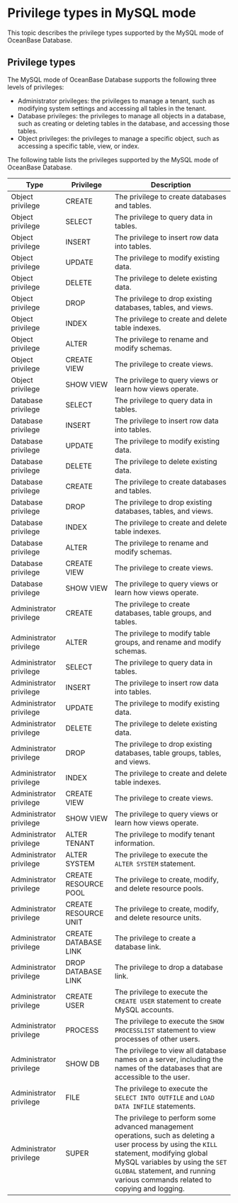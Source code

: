 # Privilege types in MySQL mode

This topic describes the privilege types supported by the MySQL mode of OceanBase Database. 

## Privilege types

The MySQL mode of OceanBase Database supports the following three levels of privileges:

* Administrator privileges: the privileges to manage a tenant, such as modifying system settings and accessing all tables in the tenant. 
* Database privileges: the privileges to manage all objects in a database, such as creating or deleting tables in the database, and accessing those tables. 
* Object privileges: the privileges to manage a specific object, such as accessing a specific table, view, or index. 

The following table lists the privileges supported by the MySQL mode of OceanBase Database. 

| Type | Privilege | Description |
|------------------------|------------------------|-------------------------------------------------------------------------------------|
| Object privilege | CREATE | The privilege to create databases and tables.  |
| Object privilege | SELECT | The privilege to query data in tables.  |
| Object privilege | INSERT | The privilege to insert row data into tables.  |
| Object privilege | UPDATE | The privilege to modify existing data.  |
| Object privilege | DELETE | The privilege to delete existing data.  |
| Object privilege | DROP | The privilege to drop existing databases, tables, and views.  |
| Object privilege | INDEX | The privilege to create and delete table indexes.  |
| Object privilege | ALTER | The privilege to rename and modify schemas.  |
| Object privilege | CREATE VIEW | The privilege to create views.  |
| Object privilege | SHOW VIEW | The privilege to query views or learn how views operate.  |
| Database privilege | SELECT | The privilege to query data in tables.  |
| Database privilege | INSERT | The privilege to insert row data into tables.  |
| Database privilege | UPDATE | The privilege to modify existing data.  |
| Database privilege | DELETE | The privilege to delete existing data.  |
| Database privilege | CREATE | The privilege to create databases and tables.  |
| Database privilege | DROP | The privilege to drop existing databases, tables, and views.  |
| Database privilege | INDEX | The privilege to create and delete table indexes.  |
| Database privilege | ALTER | The privilege to rename and modify schemas.  |
| Database privilege | CREATE VIEW | The privilege to create views.  |
| Database privilege | SHOW VIEW | The privilege to query views or learn how views operate.  |
| Administrator privilege | CREATE | The privilege to create databases, table groups, and tables.  |
| Administrator privilege | ALTER | The privilege to modify table groups, and rename and modify schemas.  |
| Administrator privilege | SELECT | The privilege to query data in tables.  |
| Administrator privilege | INSERT | The privilege to insert row data into tables.  |
| Administrator privilege | UPDATE | The privilege to modify existing data.  |
| Administrator privilege | DELETE | The privilege to delete existing data.  |
| Administrator privilege | DROP | The privilege to drop existing databases, table groups, tables, and views.  |
| Administrator privilege | INDEX | The privilege to create and delete table indexes.  |
| Administrator privilege | CREATE VIEW | The privilege to create views.  |
| Administrator privilege | SHOW VIEW | The privilege to query views or learn how views operate.  |
| Administrator privilege | ALTER TENANT | The privilege to modify tenant information.  |
| Administrator privilege | ALTER SYSTEM | The privilege to execute the `ALTER SYSTEM` statement.  |
| Administrator privilege | CREATE   RESOURCE POOL | The privilege to create, modify, and delete resource pools.  |
| Administrator privilege | CREATE   RESOURCE UNIT | The privilege to create, modify, and delete resource units.  |
| Administrator privilege | CREATE DATABASE LINK | The privilege to create a database link.  |
| Administrator privilege | DROP DATABASE LINK | The privilege to drop a database link.  |
| Administrator privilege | CREATE USER | The privilege to execute the `CREATE USER` statement to create MySQL accounts.  |
| Administrator privilege | PROCESS | The privilege to execute the `SHOW PROCESSLIST` statement to view processes of other users.  |
| Administrator privilege | SHOW DB | The privilege to view all database names on a server, including the names of the databases that are accessible to the user.  |
| Administrator privilege | FILE | The privilege to execute the `SELECT INTO OUTFILE` and `LOAD DATA INFILE` statements.  |
| Administrator privilege | SUPER | The privilege to perform some advanced management operations, such as deleting a user process by using the `KILL` statement, modifying global MySQL variables by using the `SET GLOBAL` statement, and running various commands related to copying and logging.  |
